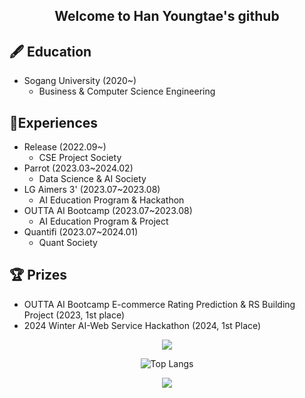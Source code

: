 <div align='center'>  

## Welcome to Han Youngtae's github

<div align='left'>
  
## 🖋️ Education
- Sogang University (2020~)
  - Business & Computer Science Engineering

## 📍Experiences
- Release (2022.09~)
  - CSE Project Society
- Parrot (2023.03~2024.02)
  - Data Science & AI Society
- LG Aimers 3' (2023.07~2023.08)
  - AI Education Program & Hackathon
- OUTTA AI Bootcamp (2023.07~2023.08)
  - AI Education Program & Project
- Quantifi (2023.07~2024.01)
  - Quant Society
 
## 🏆 Prizes
- OUTTA AI Bootcamp E-commerce Rating Prediction & RS Building Project (2023, 1st place)
- 2024 Winter AI-Web Service Hackathon (2024, 1st Place)


<div align='center'>  

<p><img align="center" src=https://github-readme-stats.vercel.app/api?username=young0tete&show_icons=true&theme=dark/></p>

![Top Langs](https://github-readme-stats.vercel.app/api/top-langs/?username=young0tete&layout=compact&theme=dracula)

<p><img align="center" src="http://mazassumnida.wtf/api/generate_badge?boj=young0tete" /></p>




  
